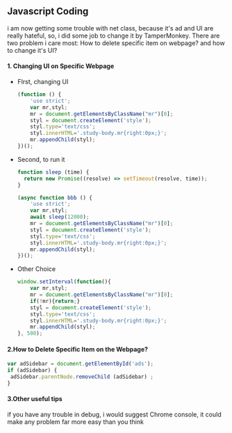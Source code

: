 ## Javascript Coding

i am now getting some trouble with net class, because it's ad and UI are really hateful, so, i did some job to change it by TamperMonkey. There are two problem i care most: How to delete specific item on webpage? and how to change it's UI?

#### 1. Changing UI on Specific Webpage

- FIrst, changing UI

  ```javascript
  (function () {
      'use strict';
      var mr,styl;
      mr = document.getElementsByClassName("mr")[0];
      styl = document.createElement('style');
      styl.type='text/css';
      styl.innerHTML='.study-body.mr{right:0px;}';
      mr.appendChild(styl);
  })();
  ```

- Second, to run it

  ```javascript
  function sleep (time) {
    return new Promise((resolve) => setTimeout(resolve, time));
  }
  
  (async function bbb () {
      'use strict';
      var mr,styl;
      await sleep(12000);
      mr = document.getElementsByClassName("mr")[0];
      styl = document.createElement('style');
      styl.type='text/css';
      styl.innerHTML='.study-body.mr{right:0px;}';
      mr.appendChild(styl);
  })();
  ```

- Other Choice

  ```javascript
  window.setInterval(function(){
      var mr,styl;
      mr = document.getElementsByClassName("mr")[0];
      if(!mr){return;}
      styl = document.createElement('style');
      styl.type='text/css';
      styl.innerHTML='.study-body.mr{right:0px;}';
      mr.appendChild(styl);
  }, 500);
  ```

#### 2.How to Delete Specific Item on the Webpage?

```javascript
var adSidebar = document.getElementById('ads');
if (adSidebar) {
 adSidebar.parentNode.removeChild (adSidebar) ;
}
```

#### 3.Other useful tips

if you have any trouble in debug, i would suggest Chrome console, it could make any problem far more easy than you think

